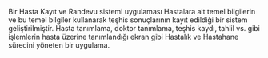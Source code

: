 Bir Hasta Kayıt ve Randevu sistemi uygulaması
Hastalara ait temel bilgilerin ve bu temel bilgiler kullanarak teşhis sonuçlarının kayıt edildiği bir sistem geliştirilmiştir.
Hasta tanımlama, doktor tanımlama, teşhis kaydı, tahlil vs. gibi işlemlerin hasta üzerine tanımlandığı ekran gibi Hastalık ve Hastahane sürecini yöneten bir uygulama.
